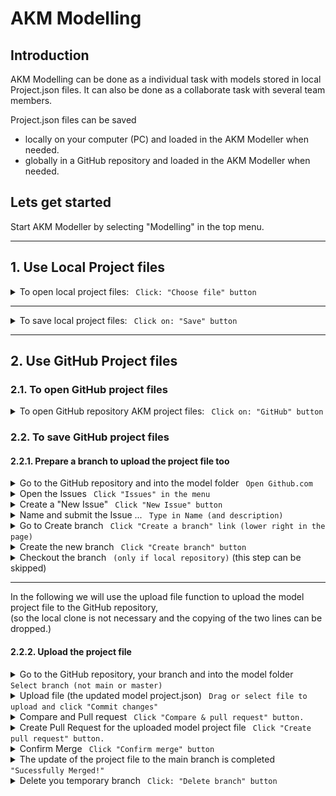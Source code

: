 # AKM Modelling

## Introduction

AKM Modelling can be done as a individual task with models stored in local Project.json files.
It can also be done as a collaborate task with several team members.

Project.json files can be saved

- locally on your computer (PC) and loaded in the AKM Modeller when needed.
- globally in a GitHub repository and loaded in the AKM Modeller when needed.

## Lets get started

Start AKM Modeller by selecting "Modelling" in the top menu.

---

## 1. Use Local Project files

<details><summary markdown="span">To open local project files: <code> Click: "Choose file" button</code></summary>

Click on: Project files: "Choose file" button and select the project file you want to load (.json file).

![alt text](./img/ChooseFile.png)

The selected file will be loaded in the AKM Modeller.

</details>

---

<details><summary markdown="span">To save local project files: <code> Click on: "Save" button</code></summary>

To save the current project.json file Click on the "Save" button.

The file will default be saved in Download folder as the "Projectname"_project_"date".json file.

</details>

---

## 2. Use GitHub Project files

### 2.1. To open GitHub project files

<details><summary markdown="span">To open GitHub repository AKM project files: <code> Click on: "GitHub" button</code></summary>

Click on "GitHub" button to open the dialog for GitHub repository and fill in the required fields.

- Repository URL:  <https://api.github.com/users/UserName/repos/>
- Repository name: RepositoryName
- Branch name:     Main (default and cannot be changed)
- Model path:      Path/To/Model/Folder

then click on: "LIST MODELS" button and then select a model in the "Select Model" dropdown list.

The model will be loaded in AKM Modeller.

Click on "X" button in the top right corner to close the GitHub repository select dialog.

---

</details>

### 2.2. To save GitHub project files

#### 2.2.1. Prepare a branch to upload the project file too

<details><summary markdown="span">Go to the GitHub repository and into the model folder <code> Open Github.com </code> </summary>

To keep track of the changes we will use GitHub's versioning system.

Go to the GitHub repository in the web browser (<https://github.com/UserName/RepositoryName>)

![Code.png](./img/Code.png)

Navigate to the model folder (StartModels, Models etc. by opening the folder).

</details>

<details><summary markdown="span">Open the Issues <code> Click "Issues" in the menu</code></summary>

This will be used to keep track of the changes.

Create a new issue in the GitHub repository by clicking on Issues in the menu.

![alt text](./img/Issues.png)

</details>

<details><summary markdown="span">Create a "New Issue" <code> Click "New Issue" button</code></summary>

Click on the "New Issue" button.

![NewIssue](./img/NewIssue.png)

---

</details>

<details><summary markdown="span">Name and submit the Issue ...  <code> Type in Name (and description) </code></summary>

Type a name and description for the issue in the "Title" and "Description" field.

then click on the "Submit New Issue" button.

![NewIssue](./img/SubmitNewIssue.png)

---

</details>

<details><summary markdown="span">Go to Create branch <code> Click "Create a branch" link (lower right in the page)</code></summary>

![Add file](./img/NewIssue.png)

---

</details>

<details><summary markdown="span">Create the new branch  <code> Click "Create branch" button</code></summary>

Click on the "Create branch" button.

![Add file](./img/CreateBranchCheckout.png)

---

</details>

<details><summary markdown="span">Checkout the branch  <code> (only if local repository)</code> (this step can be skipped)</summary>

(If you want to clone to a local repository you can copy these two lines and execute them in your terminal.)

![Add file](./img/CheckoutLocalBranch.png)

---

</details>

---

In the following we will use the upload file function to upload the model project file to the GitHub repository,  
(so the local clone is not necessary and the copying of the two lines can be dropped.)

#### 2.2.2. Upload the project file

<details><summary markdown="span">Go to the GitHub repository, your branch and into the model folder <code> Select branch (not main or master)</code></summary>

Select the branch you created the last step in 2.2.1.

![Code.png](./img/ChooseBranch.png)

</details>

<details><summary markdown="span">Upload file (the updated model project.json)  <code> Drag or select file to upload and click "Commit changes" </code></summary>

Drag in file and click "Commit changes" button.

![Code.png](./img/DraginFiles.png)

</details>

<details><summary markdown="span">Compare and Pull request <code> Click "Compare & pull request" button.</code></summary>

Click "Compare & pull request" button.

![Code.png](./img/ComparePullRequest.png)

</details>

<details><summary markdown="span">Create Pull Request for the uploaded model project file <code> Click "Create pull request" button.</code></summary>

As you see this will create a pull request for the uploaded model project file from your branch to the main branch.

(Add a comment and)Click "Create pull request" button.

![Code.png](./img/CreatePullRequestUploadFiles.png)

</details>

<details><summary markdown="span">Confirm Merge <code> Click "Confirm merge" button</code></summary>

(Add a comment and) Click "Confirm merge" button.

![Code.png](./img/ConfirmeMergeOfUploadedProject.png)

</details>

<details><summary markdown="span">The update of the project file to the main branch is completed <code> "Sucessfully Merged!" </code> </summary>

The Main branch is updated with the new model project file

![Code.png](./img/SuccessfullyMerged.png)

</details>

<details><summary markdown="span">Delete you temporary branch <code> Click: "Delete branch" button</code></summary>

Your branch which was created for the upload of the model project file can be deleted.

![Code.png](./img/SuccessfullyMerged.png)

</details>
